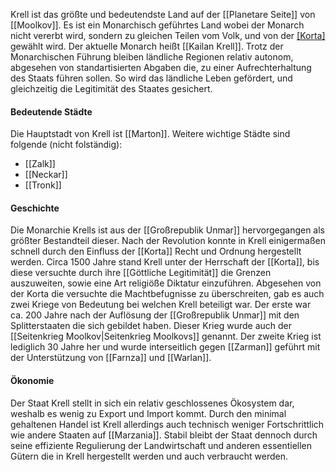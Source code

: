 Krell ist das größte und bedeutendste Land auf der [[Planetare Seite]] von [[Moolkov]]. Es ist ein Monarchisch geführtes Land wobei der Monarch nicht vererbt wird, sondern zu gleichen Teilen vom Volk, und von der [[Korta]](Kirche) gewählt wird. Der aktuelle Monarch heißt [[Kailan Krell]]. 
Trotz der Monarchischen Führung bleiben ländliche Regionen relativ autonom, abgesehen von standartisierten Abgaben die, zu einer Aufrechterhaltung des Staats führen sollen. So wird das ländliche Leben gefördert, und gleichzeitig die Legitimität des Staates gesichert.


#### Bedeutende Städte

Die Hauptstadt von Krell ist [[Marton]].  Weitere wichtige Städte sind folgende (nicht folständig):
- [[Zalk]]
- [[Neckar]]
- [[Tronk]]



#### Geschichte

 Die Monarchie Krells ist aus der [[Großrepublik Unmar]] hervorgegangen als größter Bestandteil dieser. Nach der Revolution konnte in Krell einigermaßen schnell durch den Einfluss der [[Korta]] Recht und Ordnung hergestellt werden.
 Circa 1500 Jahre stand Krell unter der Herrschaft der [[Korta]], bis diese versuchte durch ihre [[Göttliche Legitimität]] die Grenzen auszuweiten, sowie eine Art religiöße Diktatur einzuführen. 
 Abgesehen von der Korta die versuchte die Machtbefugnisse zu überschreiten, gab es auch zwei Kriege von Bedeutung bei welchen Krell beteiligt war. Der erste war ca. 200 Jahre nach der Auflösung der [[Großrepublik Unmar]] mit den Splitterstaaten die sich gebildet haben. Dieser Krieg wurde auch der [[Seitenkrieg Moolkov|Seitenkrieg Moolkovs]] genannt.
 Der zweite Krieg ist lediglich 30 Jahre her und wurde interseitlich gegen [[Zarman]] geführt mit der Unterstützung von [[Farnza]] und [[Warlan]].



#### Ökonomie

Der Staat Krell stellt in sich ein relativ geschlossenes Ökosystem dar, weshalb es wenig zu Export und Import kommt. Durch den minimal gehaltenen Handel ist Krell allerdings auch technisch weniger Fortschrittlich wie andere Staaten auf [[Marzania]]. Stabil bleibt der Staat dennoch durch seine effiziente Regulierung der Landwirtschaft und anderen essentiellen Gütern die in Krell hergestellt werden und auch verbraucht werden.






